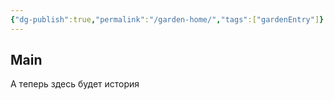 ```yaml
---
{"dg-publish":true,"permalink":"/garden-home/","tags":["gardenEntry"]}
---
```


## Main
А теперь здесь будет история